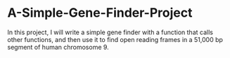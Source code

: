 # A-Simple-Gene-Finder-Project
In this project, I will write a simple gene finder with a function that calls other functions, and then use it to find open reading frames in a 51,000 bp segment of human chromosome 9.
